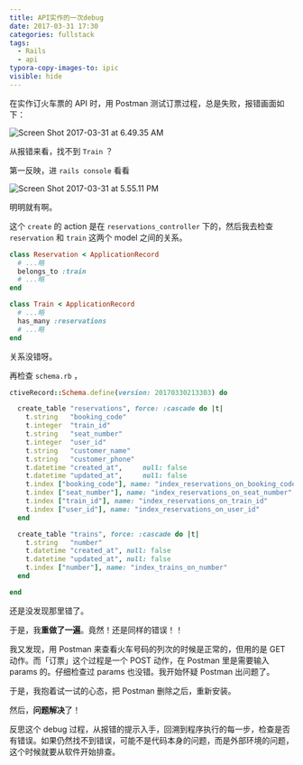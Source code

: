 ```yaml
---
title: API实作的一次debug
date: 2017-03-31 17:30
categories: fullstack
tags:
  - Rails
  - api
typora-copy-images-to: ipic
visible: hide
---
```


在实作订火车票的 API 时，用 Postman 测试订票过程，总是失败，报错画面如下：

![Screen Shot 2017-03-31 at 6.49.35 AM](http://okgqgpbx3.bkt.clouddn.com/blog/2017-03-31-095207.png)

从报错来看，找不到 `Train` ？

第一反映，进 `rails console` 看看

![Screen Shot 2017-03-31 at 5.55.11 PM](http://okgqgpbx3.bkt.clouddn.com/blog/2017-03-31-095522.png)

明明就有啊。

这个 `create` 的 action 是在 `reservations_controller` 下的，然后我去检查 `reservation` 和 `train` 这两个 model 之间的关系。

```ruby
class Reservation < ApplicationRecord
  # ...略
  belongs_to :train
  # ...略
end
```

```ruby
class Train < ApplicationRecord
  # ...略
  has_many :reservations
  # ...略
end
```

关系没错呀。

再检查 `schema.rb` ，

```ruby
ctiveRecord::Schema.define(version: 20170330213303) do

  create_table "reservations", force: :cascade do |t|
    t.string   "booking_code"
    t.integer  "train_id"
    t.string   "seat_number"
    t.integer  "user_id"
    t.string   "customer_name"
    t.string   "customer_phone"
    t.datetime "created_at",     null: false
    t.datetime "updated_at",     null: false
    t.index ["booking_code"], name: "index_reservations_on_booking_code"
    t.index ["seat_number"], name: "index_reservations_on_seat_number"
    t.index ["train_id"], name: "index_reservations_on_train_id"
    t.index ["user_id"], name: "index_reservations_on_user_id"
  end

  create_table "trains", force: :cascade do |t|
    t.string   "number"
    t.datetime "created_at", null: false
    t.datetime "updated_at", null: false
    t.index ["number"], name: "index_trains_on_number"
  end

end
```

还是没发现那里错了。

于是，我**重做了一遍**。竟然！还是同样的错误！！

我又发现，用 Postman 来查看火车号码的列次的时候是正常的，但用的是 GET 动作。而「订票」这个过程是一个 POST 动作，在 Postman 里是需要输入 params 的。仔细检查过 params 也没错。我开始怀疑 Postman 出问题了。

于是，我抱着试一试的心态，把 Postman 删除之后，重新安装。

然后，**问题解决**了！

反思这个 debug 过程，从报错的提示入手，回溯到程序执行的每一步，检查是否有错误。如果仍然找不到错误，可能不是代码本身的问题，而是外部环境的问题，这个时候就要从软件开始排查。